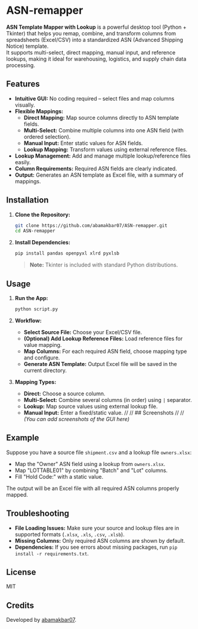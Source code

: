 # ASN-remapper

**ASN Template Mapper with Lookup** is a powerful desktop tool (Python + Tkinter) that helps you remap, combine, and transform columns from spreadsheets (Excel/CSV) into a standardized ASN (Advanced Shipping Notice) template.  
It supports multi-select, direct mapping, manual input, and reference lookups, making it ideal for warehousing, logistics, and supply chain data processing.

## Features

- **Intuitive GUI:** No coding required – select files and map columns visually.
- **Flexible Mappings:**  
  - **Direct Mapping:** Map source columns directly to ASN template fields.
  - **Multi-Select:** Combine multiple columns into one ASN field (with ordered selection).
  - **Manual Input:** Enter static values for ASN fields.
  - **Lookup Mapping:** Transform values using external reference files.
- **Lookup Management:** Add and manage multiple lookup/reference files easily.
- **Column Requirements:** Required ASN fields are clearly indicated.
- **Output:** Generates an ASN template as Excel file, with a summary of mappings.

## Installation

1. **Clone the Repository:**
    ```bash
    git clone https://github.com/abamakbar07/ASN-remapper.git
    cd ASN-remapper
    ```

2. **Install Dependencies:**
    ```bash
    pip install pandas openpyxl xlrd pyxlsb
    ```

    > **Note:** Tkinter is included with standard Python distributions.

## Usage

1. **Run the App:**
    ```bash
    python script.py
    ```

2. **Workflow:**
    - **Select Source File:** Choose your Excel/CSV file.
    - **(Optional) Add Lookup Reference Files:** Load reference files for value mapping.
    - **Map Columns:** For each required ASN field, choose mapping type and configure.
    - **Generate ASN Template:** Output Excel file will be saved in the current directory.

3. **Mapping Types:**
    - **Direct:** Choose a source column.
    - **Multi-Select:** Combine several columns (in order) using `|` separator.
    - **Lookup:** Map source values using external lookup file.
    - **Manual Input:** Enter a fixed/static value.
// 
// ## Screenshots
// 
// *(You can add screenshots of the GUI here)*

## Example

Suppose you have a source file `shipment.csv` and a lookup file `owners.xlsx`:

- Map the "Owner" ASN field using a lookup from `owners.xlsx`.
- Map "LOTTABLE01" by combining "Batch" and "Lot" columns.
- Fill "Hold Code:" with a static value.

The output will be an Excel file with all required ASN columns properly mapped.

## Troubleshooting

- **File Loading Issues:** Make sure your source and lookup files are in supported formats (`.xlsx`, `.xls`, `.csv`, `.xlsb`).
- **Missing Columns:** Only required ASN columns are shown by default.
- **Dependencies:** If you see errors about missing packages, run `pip install -r requirements.txt`.

## License

MIT

## Credits

Developed by [abamakbar07](https://github.com/abamakbar07).
